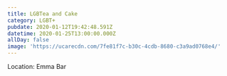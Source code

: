 ```yaml
---
title: LGBTea and Cake
category: LGBT+
pubdate: 2020-01-12T19:42:48.591Z
datetime: 2020-01-25T13:00:00.000Z
allDay: false
image: 'https://ucarecdn.com/7fe81f7c-b30c-4cdb-8680-c3a9ad0768e4/'
---
```

Location: Emma Bar
